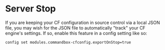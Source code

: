 # Server Stop

If you are keeping your CF configuration in source control via a local JSON file, you may wish for the JSON file to automatically "track" your CF engine's settings.  If so, enable this feature in a config setting like so:

```bash
config set modules.commandbox-cfconfig.exportOnStop=true
```